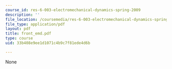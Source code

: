 ```yaml
---
course_id: res-6-003-electromechanical-dynamics-spring-2009
description: ''
file_location: /coursemedia/res-6-003-electromechanical-dynamics-spring-2009/33b408e9ee1d1071c4b9c7f81ede4d6b_front_emd.pdf
file_type: application/pdf
layout: pdf
title: front_emd.pdf
type: course
uid: 33b408e9ee1d1071c4b9c7f81ede4d6b

---
```

None